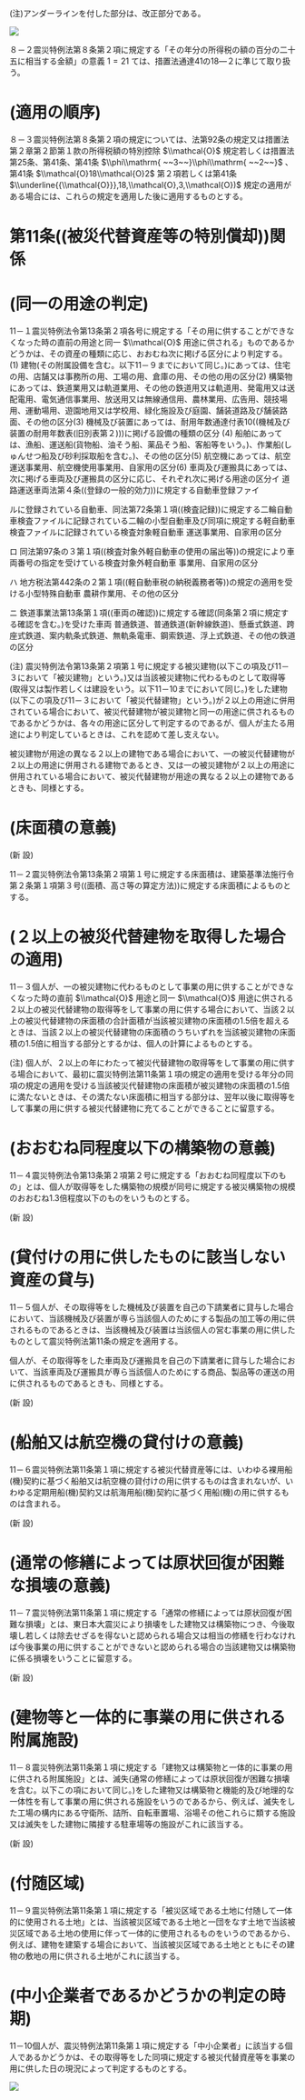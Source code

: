 (注)アンダーラインを付した部分は、改正部分である。

![](https://www.nta.go.jp/tmp/9fbb5543-d8ea-4b4a-9ec8-5e1a55e2384b/images/215354a5f1ed97120fd0766d499e36909a9a9835a7bbab6037e645d25462fa1c.jpg)

８－２震災特例法第８条第２項に規定する「その年分の所得税の額の百分の二十五に相当する金額」の意義 $1=21$ ては、措置法通達41の18―２に準じて取り扱う。

# (適用の順序)

８－３震災特例法第８条第２項の規定については、法第92条の規定又は措置法第２章第２節第１款の所得税額の特別控除 $\\mathcal{O}$ 規定若しくは措置法第25条、第41条、第41条 $\\phi\\mathrm{ ~~3~~}\\phi\\mathrm{ ~~2~~}$ 、第41条 $\\mathcal{O}18\\mathcal{O}2$ 第２項若しくは第41条 $\\underline{{\\mathcal{O}}},18,\\mathcal{O},3,\\mathcal{O})$ 規定の適用がある場合には、これらの規定を適用した後に適用するものとする。

# 第11条((被災代替資産等の特別償却))関係

# (同一の用途の判定)

11－１震災特例法令第13条第２項各号に規定する「その用に供することができなくなった時の直前の用途と同一 $\\mathcal{O}$ 用途に供される」ものであるかどうかは、その資産の種類に応じ、おおむね次に掲げる区分により判定する。(1) 建物(その附属設備を含む。以下11－９までにおいて同じ。)にあっては、住宅の用、店舗又は事務所の用、工場の用、倉庫の用、その他の用の区分(2) 構築物にあっては、鉄道業用又は軌道業用、その他の鉄道用又は軌道用、発電用又は送配電用、電気通信事業用、放送用又は無線通信用、農林業用、広告用、競技場用、運動場用、遊園地用又は学校用、緑化施設及び庭園、舗装道路及び舗装路面、その他の区分(3) 機械及び装置にあっては、耐用年数通達付表10((機械及び装置の耐用年数表(旧別表第２)))に掲げる設備の種類の区分 (4) 船舶にあっては、漁船、運送船(貨物船、油そう船、薬品そう船、客船等をいう。)、作業船(しゅんせつ船及び砂利採取船を含む。)、その他の区分(5) 航空機にあっては、航空運送事業用、航空機使用事業用、自家用の区分(6) 車両及び運搬具にあっては、次に掲げる車両及び運搬具の区分に応じ、それぞれ次に掲げる用途の区分イ 道路運送車両法第４条((登録の一般的効力))に規定する自動車登録ファイ

ルに登録されている自動車、同法第72条第１項((検査記録))に規定する二輪自動車検査ファイルに記録されている二輪の小型自動車及び同項に規定する軽自動車検査ファイルに記録されている検査対象軽自動車 運送事業用、自家用の区分

ロ 同法第97条の３第１項((検査対象外軽自動車の使用の届出等))の規定により車両番号の指定を受けている検査対象外軽自動車 事業用、自家用の区分

ハ 地方税法第442条の２第１項((軽自動車税の納税義務者等))の規定の適用を受ける小型特殊自動車 農耕作業用、その他の区分

ニ 鉄道事業法第13条第１項((車両の確認))に規定する確認(同条第２項に規定する確認を含む。)を受けた車両 普通鉄道、普通鉄道(新幹線鉄道)、懸垂式鉄道、跨座式鉄道、案内軌条式鉄道、無軌条電車、鋼索鉄道、浮上式鉄道、その他の鉄道の区分

(注) 震災特例法令第13条第２項第１号に規定する被災建物(以下この項及び11－３において「被災建物」という。)又は当該被災建物に代わるものとして取得等(取得又は製作若しくは建設をいう。以下11－10までにおいて同じ。)をした建物(以下この項及び11－３において「被災代替建物」という。)が２以上の用途に併用されている場合において、被災代替建物が被災建物と同一の用途に供されるものであるかどうかは、各々の用途に区分して判定するのであるが、個人が主たる用途により判定しているときは、これを認めて差し支えない。

被災建物が用途の異なる２以上の建物である場合において、一の被災代替建物が２以上の用途に併用される建物であるとき、又は一の被災建物が２以上の用途に併用されている場合において、被災代替建物が用途の異なる２以上の建物であるときも、同様とする。

# (床面積の意義)

(新 設)

11－２震災特例法令第13条第２項第１号に規定する床面積は、建築基準法施行令第２条第１項第３号((面積、高さ等の算定方法))に規定する床面積によるものとする。

# (２以上の被災代替建物を取得した場合の適用)

11－３個人が、一の被災建物に代わるものとして事業の用に供することができなくなった時の直前 $\\mathcal{O}$ 用途と同一 $\\mathcal{O}$ 用途に供される２以上の被災代替建物の取得等をして事業の用に供する場合において、当該２以上の被災代替建物の床面積の合計面積が当該被災建物の床面積の1.5倍を超えるときは、当該２以上の被災代替建物の床面積のうちいずれを当該被災建物の床面積の1.5倍に相当する部分とするかは、個人の計算によるものとする。

(注) 個人が、２以上の年にわたって被災代替建物の取得等をして事業の用に供する場合において、最初に震災特例法第11条第１項の規定の適用を受ける年分の同項の規定の適用を受ける当該被災代替建物の床面積が被災建物の床面積の1.5倍に満たないときは、その満たない床面積に相当する部分は、翌年以後に取得等をして事業の用に供する被災代替建物に充てることができることに留意する。

# (おおむね同程度以下の構築物の意義)

11－４震災特例法令第13条第２項第２号に規定する「おおむね同程度以下のもの」とは、個人が取得等をした構築物の規模が同号に規定する被災構築物の規模のおおむね1.3倍程度以下のものをいうものとする。

(新 設)

# (貸付けの用に供したものに該当しない資産の貸与)

11－５個人が、その取得等をした機械及び装置を自己の下請業者に貸与した場合において、当該機械及び装置が専ら当該個人のためにする製品の加工等の用に供されるものであるときは、当該機械及び装置は当該個人の営む事業の用に供したものとして震災特例法第11条の規定を適用する。

個人が、その取得等をした車両及び運搬具を自己の下請業者に貸与した場合において、当該車両及び運搬具が専ら当該個人のためにする商品、製品等の運送の用に供されるものであるときも、同様とする。

(新 設)

# (船舶又は航空機の貸付けの意義)

11－６震災特例法第11条第１項に規定する被災代替資産等には、いわゆる裸用船(機)契約に基づく船舶又は航空機の貸付けの用に供するものは含まれないが、いわゆる定期用船(機)契約又は航海用船(機)契約に基づく用船(機)の用に供するものは含まれる。

(新 設)

# (通常の修繕によっては原状回復が困難な損壊の意義)

11－７震災特例法第11条第１項に規定する「通常の修繕によっては原状回復が困難な損壊」とは、東日本大震災により損壊をした建物又は構築物につき、今後取壊し若しくは除去せざるを得ないと認められる場合又は相当の修繕を行わなければ今後事業の用に供することができないと認められる場合の当該建物又は構築物に係る損壊をいうことに留意する。

(新 設)

# (建物等と一体的に事業の用に供される附属施設)

11－８震災特例法第11条第１項に規定する「建物又は構築物と一体的に事業の用に供される附属施設」とは、滅失(通常の修繕によっては原状回復が困難な損壊を含む。以下この項において同じ。)をした建物又は構築物と機能的及び地理的な一体性を有して事業の用に供される施設をいうのであるから、例えば、滅失をした工場の構内にある守衛所、詰所、自転車置場、浴場その他これらに類する施設又は滅失をした建物に隣接する駐車場等の施設がこれに該当する。

(新 設)

# (付随区域)

11－９震災特例法第11条第１項に規定する「被災区域である土地に付随して一体的に使用される土地」とは、当該被災区域である土地と一団をなす土地で当該被災区域である土地の使用に伴って一体的に使用されるものをいうのであるから、例えば、建物を建築する場合において、当該被災区域である土地とともにその建物の敷地の用に供される土地がこれに該当する。

# (中小企業者であるかどうかの判定の時期)

11－10個人が、震災特例法第11条第１項に規定する「中小企業者」に該当する個人であるかどうかは、その取得等をした同項に規定する被災代替資産等を事業の用に供した日の現況によって判定するものとする。

![](https://www.nta.go.jp/tmp/9fbb5543-d8ea-4b4a-9ec8-5e1a55e2384b/images/b517efbc9c95522d444da89865ebfb25ac0601139ccdf29cf60e3629cc06fe36.jpg)